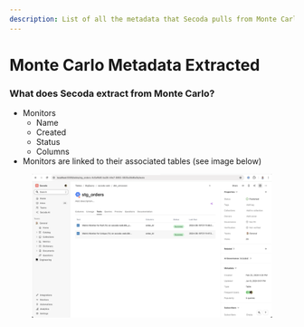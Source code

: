 ```yaml
---
description: List of all the metadata that Secoda pulls from Monte Carlo
---
```


# Monte Carlo Metadata Extracted

### What does Secoda extract from Monte Carlo?

* Monitors
  * Name
  * Created&#x20;
  * Status
  * Columns
* Monitors are linked to their associated tables (see image below)

<figure><img src="../../../.gitbook/assets/image (30).png" alt=""><figcaption></figcaption></figure>
